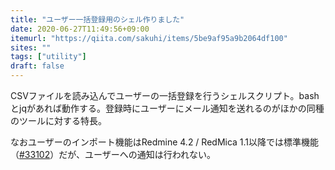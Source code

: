 ```yaml
---
title: "ユーザー一括登録用のシェル作りました"
date: 2020-06-27T11:49:56+09:00
itemurl: "https://qiita.com/sakuhi/items/5be9af95a9b2064df100"
sites: ""
tags: ["utility"]
draft: false
---
```


CSVファイルを読み込んでユーザーの一括登録を行うシェルスクリプト。bashとjqがあれば動作する。登録時にユーザーにメール通知を送れるのがほかの同種のツールに対する特長。

なおユーザーのインポート機能はRedmine 4.2 / RedMica 1.1以降では標準機能（[#33102](https://www.redmine.org/issues/33102)）だが、ユーザーへの通知は行われない。
